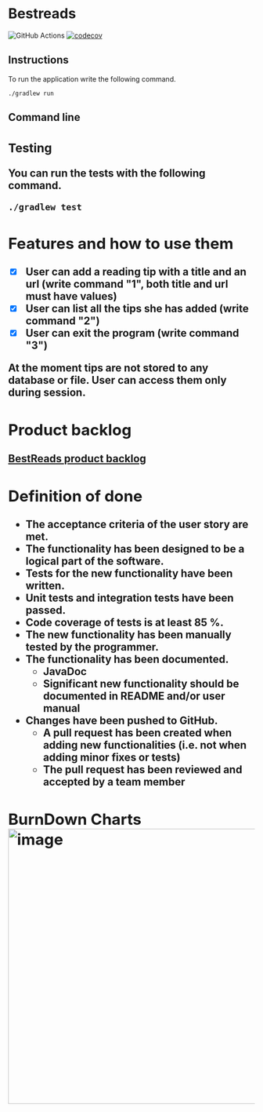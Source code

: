 <h1>Bestreads</h1>
  
![GitHub Actions](https://github.com/Branuz/bestreads/workflows/Java%20CI%20with%20Gradle/badge.svg) [![codecov](https://codecov.io/gh/Branuz/bestreads/branch/main/graph/badge.svg?token=VIKMUPE2NR)](https://codecov.io/gh/Branuz/bestreads)

<h2>Instructions</h2>

To run the application write the following command.

```
./gradlew run
```

<h2>Command line<h/2>
  
<h3>Testing</h3>
  
You can run the tests with the following command.
  
```
./gradlew test
```

<h2>Features and how to use them</h2>

  - [x] User can add a reading tip with a title and an url (write command "1", both title and url must have values)
  - [x] User can list all the tips she has added (write command "2")
  - [x] User can exit the program (write command "3")

At the moment tips are not stored to any database or file. User can access them only during session.

<h2>Product backlog</h2>

[BestReads product backlog](https://github.com/Branuz/bestreads/projects/1)

<h2>Definition of done</h2>

* The acceptance criteria of the user story are met.
* The functionality has been designed to be a logical part of the software.
* Tests for the new functionality have been written.
* Unit tests and integration tests have been passed.
* Code coverage of tests is at least 85 %.
* The new functionality has been manually tested by the programmer.
* The functionality has been documented.
  * JavaDoc
  * Significant new functionality should be documented in README and/or user manual
* Changes have been pushed to GitHub.
  * A pull request has been created when adding new functionalities (i.e. not when adding minor fixes or tests)
  * The pull request has been reviewed and accepted by a team member
  
  
<h2>BurnDown Charts<h/2>

<img width="561" alt="image" src="https://user-images.githubusercontent.com/1563603/155896021-a71a30d6-08c6-4aa7-8f82-113bcfff9733.png">

